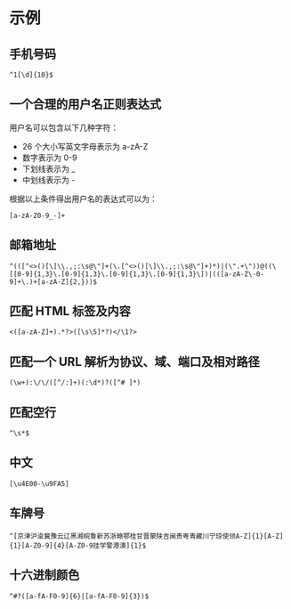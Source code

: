 # 示例

## 手机号码

```
^1[\d]{10}$
```

## 一个合理的用户名正则表达式

用户名可以包含以下几种字符：

-   26 个大小写英文字母表示为 a-zA-Z
-   数字表示为 0-9
-   下划线表示为 \_
-   中划线表示为 -

根据以上条件得出用户名的表达式可以为：

```
[a-zA-Z0-9_-]+
```

## 邮箱地址

```
^(([^<>()[\]\\.,;:\s@\"]+(\.[^<>()[\]\\.,;:\s@\"]+)*)|(\".+\"))@((\[[0-9]{1,3}\.[0-9]{1,3}\.[0-9]{1,3}\.[0-9]{1,3}\])|(([a-zA-Z\-0-9]+\.)+[a-zA-Z]{2,}))$
```

## 匹配 HTML 标签及内容

```
<([a-zA-Z]+).*?>([\s\S]*?)</\1?>
```

## 匹配一个 URL 解析为协议、域、端口及相对路径

```
(\w+):\/\/([^/:]+)(:\d*)?([^# ]*)
```

## 匹配空行

```
^\s*$
```

## 中文

```
[\u4E00-\u9FA5]
```

## 车牌号

```
^[京津沪渝冀豫云辽黑湘皖鲁新苏浙赣鄂桂甘晋蒙陕吉闽贵粤青藏川宁琼使领A-Z]{1}[A-Z]{1}[A-Z0-9]{4}[A-Z0-9挂学警港澳]{1}$
```

## 十六进制颜色

```
^#?([a-fA-F0-9]{6}|[a-fA-F0-9]{3})$
```
